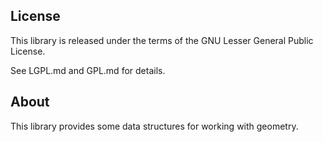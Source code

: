 ## License

This library is released under the terms of the GNU Lesser General Public
License.

See LGPL.md and GPL.md for details.

## About

This library provides some data structures for working with geometry.
